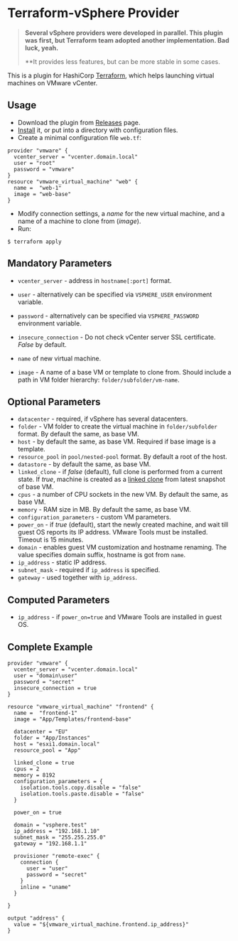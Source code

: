 # Terraform-vSphere Provider

> **Several vSphere providers were developed in parallel. This plugin was first,
> but Terraform team adopted another implementation. Bad luck, yeah.**
>
> **It provides less features, but can be more stable in some cases.

This is a plugin for HashiCorp [Terraform](https://terraform.io/), which helps launching virtual machines on VMware vCenter.

## Usage

- Download the plugin from [Releases](https://github.com/mkuzmin/terraform-vsphere/releases) page.
- [Install](https://terraform.io/docs/plugins/basics.html) it, or put into a directory with configuration files.
- Create a minimal configuration file `web.tf`:
```
provider "vmware" {
  vcenter_server = "vcenter.domain.local"
  user = "root"
  password = "vmware"
}
resource "vmware_virtual_machine" "web" {
  name =  "web-1"
  image = "web-base"
}
```
- Modify connection settings, a *name* for the new virtual machine, and a name of a machine to clone from (*image*).
- Run:
```
$ terraform apply
```

## Mandatory Parameters
- `vcenter_server` - address in `hostname[:port]` format.
- `user` - alternatively can be specified via `VSPHERE_USER` environment variable.
- `password` - alternatively can be specified via `VSPHERE_PASSWORD` environment variable.
- `insecure_connection` - Do not check vCenter server SSL certificate. *False* by default.

- `name` of new virtual machine.
- `image` - A name of a base VM or template to clone from. Should include a path in VM folder hierarchy: `folder/subfolder/vm-name`.

## Optional Parameters
- `datacenter` - required, if vSphere has several datacenters.
- `folder` - VM folder to create the virtual machine in `folder/subfolder` format. By default the same, as base VM.
- `host` - by default the same, as base VM. Required if base image is a template.
- `resource_pool` in `pool/nested-pool` format. By default a root of the host.
- `datastore` - by default the same, as base VM.
- `linked_clone` - if *false* (default), full clone is performed from a current state. If *true*, machine is created as a [linked clone](https://pubs.vmware.com/vcd-51/topic/com.vmware.vcloud.admin.doc_51/GUID-4C232B62-4C95-44FF-AD8F-DA2588A5BACC.html) from latest snapshot of base VM.
- `cpus` - a number of CPU sockets in the new VM. By default the same, as base VM.
- `memory` - RAM size in MB. By default the same, as base VM.
- `configuration_parameters` - custom VM parameters.
- `power_on` - if *true* (default), start the newly created machine, and wait till guest OS reports its IP address. VMware Tools must be installed. Timeout is 15 minutes.
- `domain` - enables guest VM customization and hostname renaming. The value specifies domain suffix, hostname is got from `name`.
- `ip_address` - static IP address.
- `subnet_mask` - required if `ip_address` is specified.
- `gateway` - used together with `ip_address`.

## Computed Parameters
- `ip_address` - if `power_on=true` and VMware Tools are installed in guest OS.

## Complete Example
```
provider "vmware" {
  vcenter_server = "vcenter.domain.local"
  user = "domain\user"
  password = "secret"
  insecure_connection = true
}

resource "vmware_virtual_machine" "frontend" {
  name =  "frontend-1"
  image = "App/Templates/frontend-base"

  datacenter = "EU"
  folder = "App/Instances"
  host = "esxi1.domain.local"
  resource_pool = "App"

  linked_clone = true
  cpus = 2
  memory = 8192
  configuration_parameters = {
    isolation.tools.copy.disable = "false"
    isolation.tools.paste.disable = "false"
  }

  power_on = true

  domain = "vsphere.test"
  ip_address = "192.168.1.10"
  subnet_mask = "255.255.255.0"
  gateway = "192.168.1.1"

  provisioner "remote-exec" {
    connection {
      user = "user"
      password = "secret"
    }
    inline = "uname"
  }

}

output "address" {
  value = "${vmware_virtual_machine.frontend.ip_address}"
}
```
